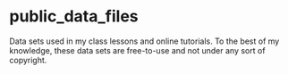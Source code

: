 # public_data_files
Data sets used in my class lessons and online tutorials.
To the best of my knowledge, these data sets are free-to-use and not under any sort of copyright.
